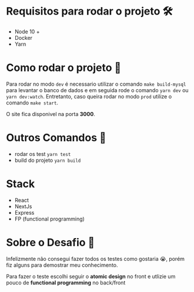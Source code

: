 # Requisitos para rodar o projeto 🛠️

- Node 10 +
- Docker
- Yarn

# Como rodar o projeto 🚅

Para rodar no modo `dev` é necessario utilizar o comando `make build-mysql` para levantar o banco de dados
e em seguida rode o comando `yarn dev` ou `yarn dev:watch`. Entretanto, caso queira rodar no modo `prod`
utilize o comando `make start`.

O site fica disponivel na porta **3000**.

# Outros Comandos 🤪

- rodar os test `yarn test`
- build do projeto `yarn build`

# Stack

- React
- NextJs
- Express
- FP (functional programming)

# Sobre o Desafio 🏁

Infelizmente não consegui fazer todos os testes como gostaria 😭, porém fiz alguns para demostrar meu conhecimento.

Para fazer o teste escolhi seguir o **atomic design** no front e utlizie um pouco de **functional programming** no back/front
